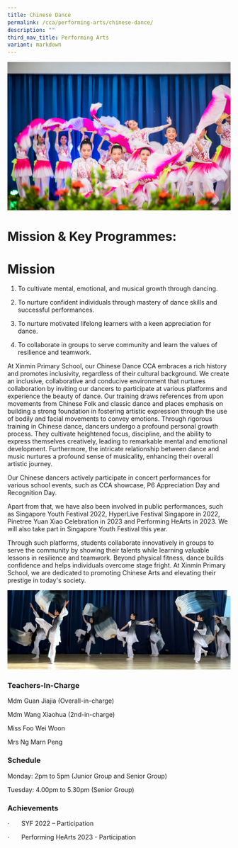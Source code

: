 ```yaml
---
title: Chinese Dance
permalink: /cca/performing-arts/chinese-dance/
description: ""
third_nav_title: Performing Arts
variant: markdown
---
```

![](/images/Xinmin_Recognition_Day_2023_248.jpg)

     

# **Mission & Key Programmes:**

# **Mission**

1) To cultivate mental, emotional, and musical growth through dancing.

2) To nurture confident individuals through mastery of dance skills and successful performances.

3) To nurture motivated lifelong learners with a keen appreciation for dance.

4) To collaborate in groups to serve community and learn the values of resilience and teamwork.

At Xinmin Primary School, our Chinese Dance CCA embraces a rich history and promotes inclusivity, regardless of their cultural background. We create an inclusive, collaborative and conducive environment that nurtures collaboration by inviting our dancers to participate at various platforms and experience the beauty of dance. Our training draws references from upon movements from Chinese Folk and classic dance and places emphasis on building a strong foundation in fostering artistic expression through the use of bodily and facial movements to convey emotions. Through rigorous training in Chinese dance, dancers undergo a profound personal growth process. They cultivate heightened focus, discipline, and the ability to express themselves creatively, leading to remarkable mental and emotional development. Furthermore, the intricate relationship between dance and music nurtures a profound sense of musicality, enhancing their overall artistic journey.

Our Chinese dancers actively participate in concert performances for various school events, such as CCA showcase, P6 Appreciation Day and Recognition Day.

Apart from that, we have also been involved in public performances, such as Singapore Youth Festival 2022,  HyperLive Festival Singapore in 2022, Pinetree Yuan Xiao Celebration in 2023 and Performing HeArts in 2023. We will also take part in Singapore Youth Festival this year.

Through such platforms, students collaborate innovatively in groups to serve the community by showing their talents while learning valuable lessons in resilience and teamwork. Beyond physical fitness, dance builds confidence and helps individuals overcome stage fright. At Xinmin Primary School, we are dedicated to promoting Chinese Arts and elevating their prestige in today's society.

![](/images/HRVP1500.jpg)

### **Teachers-In-Charge**

Mdm Guan Jiajia (Overall-in-charge)

Mdm Wang Xiaohua (2nd-in-charge)

Miss Foo Wei Woon

Mrs Ng Marn Peng

### **Schedule**

Monday: 2pm to 5pm (Junior Group and Senior Group)

Tuesday: 4.00pm to 5.30pm (Senior Group)

### **Achievements**

·       SYF 2022 – Participation

·       Performing HeArts 2023 - Participation